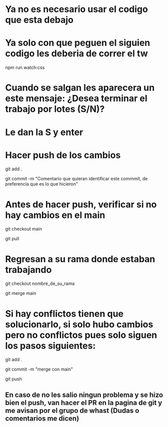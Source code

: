 # Ya no es necesario usar el codigo que esta debajo

<!-- npx tailwindcss -i ./static/css/input.css -o ./static/css/output.css --watch -->

# Ya solo con que peguen el siguien codigo les deberia de correr el tw

npm run watch:css

# Cuando se salgan les aparecera un este mensaje: ¿Desea terminar el trabajo por lotes (S/N)?

# Le dan la S y enter

# Hacer push de los cambios

git add .

git commit -m "Comentario que quieran identificar este commmit, de preferencia que es lo que hicieron"

# Antes de hacer push, verificar si no hay cambios en el main

git checkout main

git pull

# Regresan a su rama donde estaban trabajando

git checkout nombre_de_su_rama

git merge main

# Si hay conflictos tienen que solucionarlo, si solo hubo cambios pero no conflictos pues solo siguen los pasos siguientes:

git add .

git commit -m "merge con main"

git push

## En caso de no les salio ningun problema y se hizo bien el push, van hacer el PR en la pagina de git y me avisan por el grupo de whast (Dudas o comentarios me dicen)
